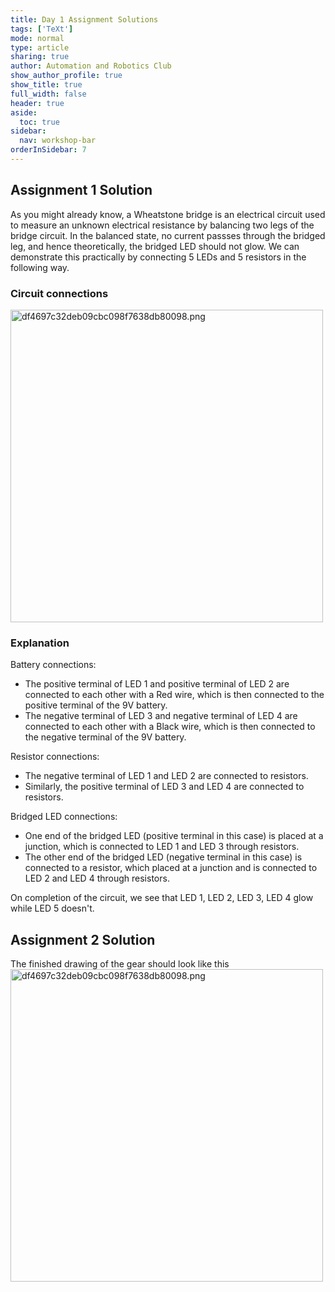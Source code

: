 ```yaml
---
title: Day 1 Assignment Solutions
tags: ['TeXt']
mode: normal
type: article
sharing: true
author: Automation and Robotics Club
show_author_profile: true
show_title: true
full_width: false
header: true
aside:
  toc: true
sidebar:
  nav: workshop-bar
orderInSidebar: 7
---
```


<TOCInline toc={props.toc} toHeading={2} asDisclosure />

## Assignment 1 Solution

As you might already know, a Wheatstone bridge is an electrical circuit used to measure an unknown electrical resistance by balancing two legs of the bridge circuit.
In the balanced state, no current passses through the bridged leg, and hence theoretically, the bridged LED should not glow. We can demonstrate this practically by connecting 5 LEDs and 5 resistors in the following way.

### Circuit connections

<Image src="/static/assets/images/resources/Day1_Assignment/4.png" alt="df4697c32deb09cbc098f7638db80098.png" width="500" height="500" class="jop-noMdConv" />

### Explanation

Battery connections:

- The positive terminal of LED 1 and positive terminal of LED 2 are connected to each other with a Red wire, which is then connected to the positive terminal of the 9V battery.
- The negative terminal of LED 3 and negative terminal of LED 4 are connected to each other with a Black wire, which is then connected to the negative terminal of the 9V battery.

Resistor connections:

- The negative terminal of LED 1 and LED 2 are connected to resistors.
- Similarly, the positive terminal of LED 3 and LED 4 are connected to resistors.

Bridged LED connections:

- One end of the bridged LED (positive terminal in this case) is placed at a junction, which is connected to LED 1 and LED 3 through resistors.
- The other end of the bridged LED (negative terminal in this case) is connected to a resistor, which placed at a junction and is connected to LED 2 and LED 4 through resistors.

On completion of the circuit, we see that LED 1, LED 2, LED 3, LED 4 glow while LED 5 doesn't.

## Assignment 2 Solution

<EmbedItem url='https://www.youtube.com/embed/zUeYGrADu3M' />

The finished drawing of the gear should look like this
<Image src="/static/assets/images/resources/Day1_Assignment/5.png" alt="df4697c32deb09cbc098f7638db80098.png" width="500" height="500" class="jop-noMdConv" />
